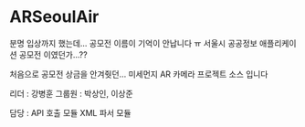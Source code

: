 # ARSeoulAir
 
 분명 입상까지 했는데... 공모전 이름이 기억이 안납니다 ㅠ
 서울시 공공정보 애플리케이션 공모전 이였던가...??
 
 처음으로 공모전 상금을 안겨줫던...
 미세먼지 AR 카메라 프로젝트 소스 입니다
 
 리더 : 강병훈
 그룹원 : 박상인, 이상준
 
 담당 :
 API 호출 모듈
 XML 파서 모듈
